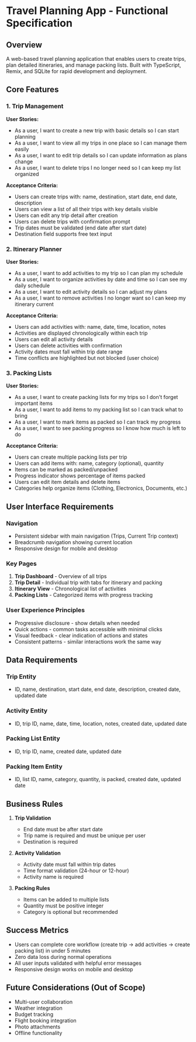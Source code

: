 # Travel Planning App - Functional Specification

## Overview

A web-based travel planning application that enables users to create trips, plan detailed itineraries, and manage packing lists. Built with TypeScript, Remix, and SQLite for rapid development and deployment.

## Core Features

### 1. Trip Management

**User Stories:**
- As a user, I want to create a new trip with basic details so I can start planning
- As a user, I want to view all my trips in one place so I can manage them easily
- As a user, I want to edit trip details so I can update information as plans change
- As a user, I want to delete trips I no longer need so I can keep my list organized

**Acceptance Criteria:**
- Users can create trips with: name, destination, start date, end date, description
- Users can view a list of all their trips with key details visible
- Users can edit any trip detail after creation
- Users can delete trips with confirmation prompt
- Trip dates must be validated (end date after start date)
- Destination field supports free text input

### 2. Itinerary Planner

**User Stories:**
- As a user, I want to add activities to my trip so I can plan my schedule
- As a user, I want to organize activities by date and time so I can see my daily schedule
- As a user, I want to edit activity details so I can adjust my plans
- As a user, I want to remove activities I no longer want so I can keep my itinerary current

**Acceptance Criteria:**
- Users can add activities with: name, date, time, location, notes
- Activities are displayed chronologically within each trip
- Users can edit all activity details
- Users can delete activities with confirmation
- Activity dates must fall within trip date range
- Time conflicts are highlighted but not blocked (user choice)

### 3. Packing Lists

**User Stories:**
- As a user, I want to create packing lists for my trips so I don't forget important items
- As a user, I want to add items to my packing list so I can track what to bring
- As a user, I want to mark items as packed so I can track my progress
- As a user, I want to see packing progress so I know how much is left to do

**Acceptance Criteria:**
- Users can create multiple packing lists per trip
- Users can add items with: name, category (optional), quantity
- Items can be marked as packed/unpacked
- Progress indicator shows percentage of items packed
- Users can edit item details and delete items
- Categories help organize items (Clothing, Electronics, Documents, etc.)

## User Interface Requirements

### Navigation
- Persistent sidebar with main navigation (Trips, Current Trip context)
- Breadcrumb navigation showing current location
- Responsive design for mobile and desktop

### Key Pages
1. **Trip Dashboard** - Overview of all trips
2. **Trip Detail** - Individual trip with tabs for itinerary and packing
3. **Itinerary View** - Chronological list of activities
4. **Packing Lists** - Categorized items with progress tracking

### User Experience Principles
- Progressive disclosure - show details when needed
- Quick actions - common tasks accessible with minimal clicks
- Visual feedback - clear indication of actions and states
- Consistent patterns - similar interactions work the same way

## Data Requirements

### Trip Entity
- ID, name, destination, start date, end date, description, created date, updated date

### Activity Entity  
- ID, trip ID, name, date, time, location, notes, created date, updated date

### Packing List Entity
- ID, trip ID, name, created date, updated date

### Packing Item Entity
- ID, list ID, name, category, quantity, is packed, created date, updated date

## Business Rules

1. **Trip Validation**
   - End date must be after start date
   - Trip name is required and must be unique per user
   - Destination is required

2. **Activity Validation**
   - Activity date must fall within trip dates
   - Time format validation (24-hour or 12-hour)
   - Activity name is required

3. **Packing Rules**
   - Items can be added to multiple lists
   - Quantity must be positive integer
   - Category is optional but recommended

## Success Metrics

- Users can complete core workflow (create trip → add activities → create packing list) in under 5 minutes
- Zero data loss during normal operations
- All user inputs validated with helpful error messages
- Responsive design works on mobile and desktop

## Future Considerations (Out of Scope)

- Multi-user collaboration
- Weather integration
- Budget tracking
- Flight booking integration
- Photo attachments
- Offline functionality